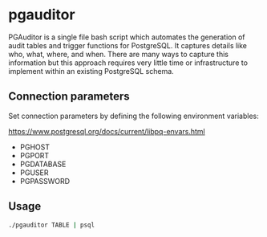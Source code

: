 # pgauditor
PGAuditor is a single file bash script which automates the generation of audit tables and trigger functions for PostgreSQL. It captures details like who, what, where, and when. There are many ways to capture this information but this approach requires very little time or infrastructure to implement within an existing PostgreSQL schema.

## Connection parameters
Set connection parameters by defining the following environment variables:

https://www.postgresql.org/docs/current/libpq-envars.html
* PGHOST
* PGPORT
* PGDATABASE
* PGUSER
* PGPASSWORD

## Usage
```bash
./pgauditor TABLE | psql
```
